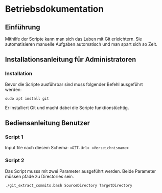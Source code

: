 # Betriebsdokumentation

## Einführung

Mithilfe der Scripte kann man sich das Laben mit Git erleichtern. Sie automatisieren manuelle Aufgaben automatisch und man spart sich so Zeit.

## Installationsanleitung für Administratoren

### Installation

Bevor die Scripte ausführbar sind muss folgender Befehl ausgeführt werden:

```
sudo apt install git
```

Er installiert Git und macht dabei die Scripte funktionstüchtig.

## Bediensanleitung Benutzer

### Script 1

Input file nach diesem Schema:
`<GIT-Url> <Verzeichnisname>`

### Script 2
Das Script musss mit zwei Parameter ausgeführt werden. 
Beide Parameter müssen pfade zu Directories sein.
```
./git_extract_commits.bash SourceDirectory TargetDirectory
```

